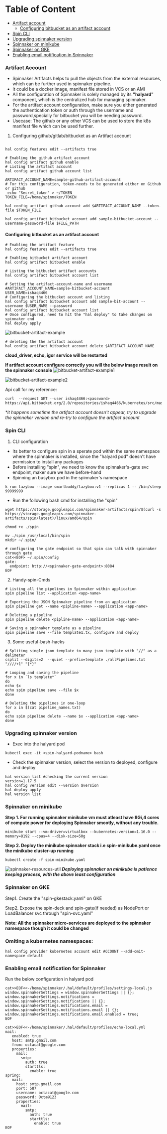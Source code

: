 Table of Content
===================

* [Artifact account](#artifact-account)
	* [Configuring bitbucket as an artifact account](#configuring-bitbucket-as-an-artifact-account)
* [Spin CLI](#spin-cli)
* [Upgrading spinnaker version](#upgrading-spinnaker-version)
* [Spinnaker on minikube](#spinnaker-on-minikube)
* [Spinnaker on GKE](#spinnaker-on-gke)
* [Enabling email notification in Spinnaker](#upgrading-spinnaker-version)

###  Artifact Account

* Spinnaker Artifacts helps to pull the objects from the external resources, which can be further used in spinnaker pipeline.
* It could be a docker image, manifest file stored in VCS or an AMI 
* All the configuration of Spinnaker is solely managed by its **"halyard"** component, which is the centralized hub for managing spinnaker.
* For the artifact account configuration, make sure you either generated the authentication token or auth through the username and password,specially for bitbucket you will be needing password.
* Usecase: The github or any other VCS can be used to store the k8s manifest file which can be used further.

1. Configuring github/gitlab/bitbucket as an Artifact account

```

hal config features edit --artifacts true

# Enabling the github artifact account
hal config artifact github enable
# Listing the artifact account
hal config artifact github account list

ARTIFACT_ACCOUNT_NAME=sample-github-artifact-account
# For this configuration, token-needs to be generated either on Github or github
 echo "Secret_token" > ~/TOKEN
TOKEN_FILE=/home/spinnaker/TOKEN

hal config artifact github account add $ARTIFACT_ACCOUNT_NAME --token-file $TOKEN_FILE

hal config artifact bitbucket account add sample-bitbucket-account --username-password-file $FILE_PATH
```
#### Configuring bitbucket as an artifact account
```
# Enabling the artifact feature
hal config features edit --artifacts true

# Enabling bitbucket artifact account
hal config artifact bitbucket enable

# Listing the bitbucket artifact accounts 
hal config artifact bitbucket account list

# Setting the artifact-account-name and username
#ARTIFACT_ACCOUNT_NAME=sample-bitbucket-account
USER_NAME=ishaq4466
# Configuring the bitbucket account and listing
hal config artifact bitbucket account add sample-bit-account --username $USER_NAME --password
hal config artifact bitbucket account list
# Once configured, need to hit the "hal deploy" to take changes on spinnaker end
hal deploy apply
```
![bitbucket-artifact-example](pics/spin-bitbucket-account.png)

```
# deleting the the artifact account
hal config artifact bitbucket account delete $ARTIFACT_ACCOUNT_NAME 
```
**cloud_driver, echo, igor service will be restarted**

**If artifact account configure correctly you will the below image result on the spinnaker console**
![bitbucket-artifact-example1](pics/bit-account1.png)

![bitbucket-artifact-example2](pics/bit-account2.png)

Api call for my reference:
```
curl  --request GET --user ishaq4466:<password> https://api.bitbucket.org/2.0/repositories/ishaq4466/kubernetes/src/master/deployment/sample_deployment.yaml
```
*\*it happens sometime the artifact account doesn't appear, try to upgrade the spinnaker version and re-try to configure the artifact account*

### Spin CLI
1. CLI configuration
* Its better to configure spin in a sperate pod within the same namespace where the spinnaker is installed, since the "halyard pod" doesn't have permission to install any packages
* Before installing "spin", we need to know the spinnaker's-gate svc endpoint, maker sure we have before-hand
* Spinning an busybox pod in the spinnaker's namespace
```
k run lazybox --image smartbuddy/lazybox:v1 --replicas 1 -- /bin/sleep 99999999
```
* Run the following bash cmd for installing the "spin"
```
wget https://storage.googleapis.com/spinnaker-artifacts/spin/$(curl -s https://storage.googleapis.com/spinnaker-artifacts/spin/latest)/linux/amd64/spin

chmod +x ./spin

mv ./spin /usr/local/bin/spin
mkdir ~/.spin/

# configuring the gate endpoint so that spin can talk with spinnaker through gate
cat<<EOF> ~/.spin/config
gate:
  endpoint: http://<spinnaker-gate-endpoint>:8084
EOF
```
2. Handy-spin-Cmds
```
# Listing all the pipelines in Spinnaker within application
spin pipeline list --application <app-name>

# Exporting the JSON Spinnaker pipeline from an application 	
spin pipeline get --name <pipline-name> --application <app-name> 

# Deleting a pipeline
spin pipeline delete <pipline-name> --application <app-name>

# Saving a spinnaker template as a pipeline
spin pipeline save --file template1.tx, configure and deploy

``` 
3. Some useful-bash-hacks
```
# Spliting single json template to many json template with "//" as a delimeter
csplit --digits=2  --quiet --prefix=template ./allPipelines.txt "////+1" "{*}"

# Looping and saving the pipeline
for x in `ls template*`
do
echo $x
echo spin pipeline save --file $x
done

# Deleting the pipelines in one-loop 
for x in $(cat pipeline_names.txt)
do
echo spin pipeline delete --name $x --application <app-name>
done
```


### Upgrading spinnaker version
* Exec into the halyard pod
```
kubectl exec -it <spin-halyard-podname> bash
``` 
* Check the spinnaker version, select the version to deployed, configure and deploy
```
hal version list #checking the current version
version=1.17.5
hal config version edit --version $version
hal deploy apply
hal version list

```

### Spinnaker on minikube

**Step 1. For running spinnaker minikube vm must atleast have 8Gi,4 cores of compute power for deploying Spinnaker smootly, without any trouble.**
```
minikube start --vm-driver=virtualbox --kubernetes-version=1.16.0 --memory=8192 --cpus=4 --disk-size=50g
```

**Step 2. Deploy the minikube spinnaker stack i.e spin-minikube.yaml once the minikube cluster-up running**
```
kubectl create -f spin-minikube.yaml
```

![spinnaker-resources-util](pics/spin-on-minkube.png)
***Deploying spinnaker on minikube is patience keeping process, with the above least configuration***

### Spinnaker on GKE

Step1. Create the "spin-gkestack.yaml" on GKE

Step2. Expose the spin-deck and spin-gate(if needed) as NodePort or LoadBalancer svc through "spin-svc.yaml"

**Note: All the spinnaker micro-services are deployed to the spinnaker namespace though it could be changed**


### Omiting a kubernetes namespaces:
```
hal config provider kubernetes account edit ACCOUNT --add-omit-namespace default
```

### Enabling email notification for Spinnaker
Run the below configuration in halyard pod
```
cat>>EOF<<-/home/spinnaker/.hal/default/profiles/settings-local.js 
window.spinnakerSettings = window.spinnakerSettings || {};
window.spinnakerSettings.notifications = window.spinnakerSettings.notifications || {};
window.spinnakerSettings.notifications.email = window.spinnakerSettings.notifications.email || {};
window.spinnakerSettings.notifications.email.enabled = true;
EOF
```

```
cat>>EOF<<-/home/spinnaker/.hal/default/profiles/echo-local.yml
mail:
   enabled: true
   host: smtp.gmail.com
   from: octacat@google.com
   properties:
     mail:
       smtp:
         auth: true
         starttls:
           enable: true
spring:
   mail:
     host: smtp.gmail.com
     port: 587
     username: octacat@google.com
     password: Octa@123
     properties:
       mail:
         smtp:
           auth: true
           starttls:
             enable: true
EOF
```





















